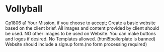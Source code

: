 # Vollyball
Cp1806 a1
Your Mission, if you choose to accept;
Create a basic website based on the client brief.
All images and content provided by client should be used.
NO other images to be used on Website.
You can make buttons and logos if desired.
No Templates allowed. (html5boilerplate is banned)
Website should include a signup form.(no form processing required)
